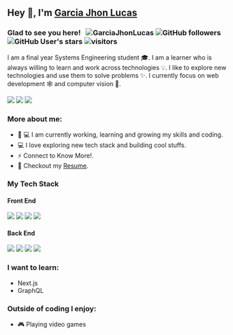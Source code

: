 ## Hey 👋, I'm [Garcia Jhon Lucas ](http://garciajhonlucas.com/)

### Glad to see you here! &nbsp; <img src="https://komarev.com/ghpvc/?username=GarciaJhonLucas&label=Profile%20views&color=0e75b6&style=flat" alt="GarciaJhonLucas"/> ![GitHub followers](https://img.shields.io/github/followers/GarciaJhonLucas) ![GitHub User's stars](https://img.shields.io/github/stars/GarciaJhonLucas) ![visitors](https://visitor-badge.glitch.me/badge?page_id=GarciaJhonLucas.readme)

I am a final year Systems Engineering student 🎓. I am a learner who is always willing to learn and work across technologies 💡. I like to explore new technologies and use them to solve problems ✨. I currently focus on web development 🕸️ and computer vision 👀.

<p align="center">

[<img src="https://img.shields.io/badge/GarciaJhonLucas%20-%230077B5.svg?&style=for-the-badge&logo=linkedin&logoColor=white"/>](https://linkedin.com/in/GarciaJhonLucas) [<img src="https://img.shields.io/badge/GarciaJhonLucas%20-%231DA1F2.svg?&style=for-the-badge&logo=Twitter&logoColor=white"/>](https://twitter.com/GarciaJhonLucas/) [<img src="https://img.shields.io/badge/GarciaJhonLucas%20-%23E4405F.svg?&style=for-the-badge&logo=Instagram&logoColor=white"/>](https://instagram.com/GarciaJhonLucas/)

</p>

### More about me:

* 🔭 💻 I am currently working, learning and growing my skills and coding.
* 💻 I love exploring new tech stack and building cool stuffs.
* ⚡ Connect to Know More!.
* 📝 Checkout my [Resume](https://garciajhonlucas.com/Resume.pdf).

### My Tech Stack

#### Front End
<img src="https://img.shields.io/badge/HTML5-E34F26?style=for-the-badge&logo=html5&logoColor=white"> <img  src="https://img.shields.io/badge/CSS3-1572B6?style=for-the-badge&logo=css3&logoColor=white"> <img  src="https://img.shields.io/badge/JavaScript-F7DF1E?style=for-the-badge&logo=javascript&logoColor=black"> <img  src="https://img.shields.io/badge/Bootstrap-563D7C?style=for-the-badge&logo=bootstrap&logoColor=white"> 

#### Back End
<img src="https://img.shields.io/badge/Python-ffd340?style=for-the-badge&logo=python&logoColor=black"> <img src="https://img.shields.io/badge/Java-e11e21?style=for-the-badge&logo=java&logoColor=white"> <img src="https://img.shields.io/badge/PHP-686ca3?style=for-the-badge&logo=php&logoColor=white"> <img  src="https://img.shields.io/badge/CSHARP-563D7C?style=for-the-badge&logo=csharp&logoColor=white"> 

###  I want to learn:
* Next.js
* GraphQL

### Outside of coding I enjoy:
* 🎮 Playing video games 
